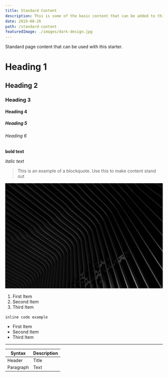 ```yaml
---
title: Standard Content
description: This is some of the basic content that can be added to this theme
date: 2019-08-26
path: /standard-content
featuredImage: ./images/dark-design.jpg
---
```


Standard page content that can be used with this starter.

# Heading 1

## Heading 2

### Heading 3

#### Heading 4

##### Heading 5

###### Heading 6

**bold text**

_italic text_

> This is an example of a blockquote. Use this to make content stand out

![This is the alt text for this image](./images/dark-design.jpg)

1. First Item
2. Second Item
3. Third Item

`inline code example`

- First Item
- Second Item
- Third Item

---

| Syntax    | Description |
| --------- | ----------- |
| Header    | Title       |
| Paragraph | Text        |

